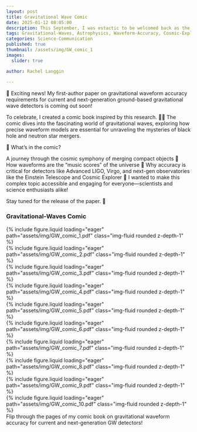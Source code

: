 ```yaml
---
layout: post
title: Gravitational Wave Comic
date: 2025-01-12 08:05:00
description: This September, I was estactic to be welcomed back as the guest speaker for the Las Vegas Astronomical Society’s monthly meeting. Check out the event here!
tags: Gravitational-Waves, Astrophysics, Waveform-Accuracy, Cosmic-Explorer, Einstein-Telescope
categories: Science-Communication
published: true
thumbnail: /assets/img/GW_comic_1
images:
  slider: true

author: Rachel Langgin
  
---
```


🌌 Exciting news! My first-author paper on gravitational waveform accuracy requirements for current and next-generation ground-based gravitational wave detectors is coming out soon!

To celebrate, I created a comic book inspired by this research. 🎨📖 The comic dives into the fascinating world of gravitational waves, exploring how precise waveform models are essential for unraveling the mysteries of black hole and neutron star mergers.

📡 What’s in the comic?

A journey through the cosmic symphony of merging compact objects 🌌
How waveforms are the “music scores” of the universe 🎼
Why accuracy is critical for detectors like Advanced LIGO, Virgo, and next-gen observatories like the Einstein Telescope and Cosmic Explorer 🔭
I wanted to make this complex topic accessible and engaging for everyone—scientists and science enthusiasts alike!

Stay tuned for the release of the paper. 🚀

### Gravitational-Waves Comic ### 
<!-- Add Swiper CSS -->
<link
  rel="stylesheet"
  href="https://cdn.jsdelivr.net/npm/swiper@10/swiper-bundle.min.css"
/>

<!-- Comic Book Viewer -->
<div class="swiper-container comic-book-viewer">
  <div class="swiper-wrapper">
    <div class="swiper-slide">
      {% include figure.liquid loading="eager" path="assets/img/GW_comic_1.pdf" class="img-fluid rounded z-depth-1" %}
    </div>
    <div class="swiper-slide">
      {% include figure.liquid loading="eager" path="assets/img/GW_comic_2.pdf" class="img-fluid rounded z-depth-1" %}
    </div>
    <div class="swiper-slide">
      {% include figure.liquid loading="eager" path="assets/img/GW_comic_3.pdf" class="img-fluid rounded z-depth-1" %}
    </div>
    <div class="swiper-slide">
      {% include figure.liquid loading="eager" path="assets/img/GW_comic_4.pdf" class="img-fluid rounded z-depth-1" %}
    </div>
    <div class="swiper-slide">
      {% include figure.liquid loading="eager" path="assets/img/GW_comic_5.pdf" class="img-fluid rounded z-depth-1" %}
    </div>
    <div class="swiper-slide">
      {% include figure.liquid loading="eager" path="assets/img/GW_comic_6.pdf" class="img-fluid rounded z-depth-1" %}
    </div>
    <div class="swiper-slide">
      {% include figure.liquid loading="eager" path="assets/img/GW_comic_7.pdf" class="img-fluid rounded z-depth-1" %}
    </div>
    <div class="swiper-slide">
      {% include figure.liquid loading="eager" path="assets/img/GW_comic_8.pdf" class="img-fluid rounded z-depth-1" %}
    </div>
    <div class="swiper-slide">
      {% include figure.liquid loading="eager" path="assets/img/GW_comic_9.pdf" class="img-fluid rounded z-depth-1" %}
    </div>
    <div class="swiper-slide">
      {% include figure.liquid loading="eager" path="assets/img/GW_comic_10.pdf" class="img-fluid rounded z-depth-1" %}
    </div>
    <!-- Add more pages as needed -->
  </div>

  <!-- Pagination and Navigation -->
  <div class="swiper-pagination"></div>
  <div class="swiper-button-next"></div>
  <div class="swiper-button-prev"></div>
</div>

<!-- Add Swiper JS -->
<script src="https://cdn.jsdelivr.net/npm/swiper@10/swiper-bundle.min.js"></script>

<!-- Initialize Swiper -->
<script>
  const swiper = new Swiper('.swiper-container', {
    slidesPerView: 1,
    spaceBetween: 30,
    pagination: {
      el: '.swiper-pagination',
      clickable: true,
    },
    navigation: {
      nextEl: '.swiper-button-next',
      prevEl: '.swiper-button-prev',
    },
    keyboard: true,
    slidesPerGroupSkip: 1, // This lets users skip groups of slides
    rewind: true,
  });
</script>

<!-- Optional Caption -->
<div class="caption">
    Flip through the pages of my comic book on gravitational waveform accuracy for current and next-generation GW detectors!
</div>


